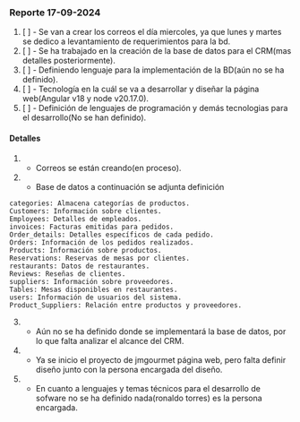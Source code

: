 ### Reporte 17-09-2024

1. [ ] - Se van a crear los correos el día miercoles, ya que lunes y martes se dedico a levantamiento de requerimientos para la bd.
2. [ ] - Se ha trabajado en la creación de la base de datos para el CRM(mas detalles posteriormente).
3. [ ] - Definiendo lenguaje para la implementación de la BD(aún no se ha definido).
4. [ ] - Tecnología en la cuál se va a desarrollar y diseñar la página web(Angular v18 y node v20.17.0).
5. [ ] - Definición de lenguajes de programación y demás tecnologias para el desarrollo(No se han definido).


#### Detalles
1. - Correos se están creando(en proceso).
2. - Base de datos a continuación se adjunta definición
```
categories: Almacena categorías de productos.
Customers: Información sobre clientes.
Employees: Detalles de empleados.
invoices: Facturas emitidas para pedidos.
Order_details: Detalles específicos de cada pedido.
Orders: Información de los pedidos realizados.
Products: Información sobre productos.
Reservations: Reservas de mesas por clientes.
restaurants: Datos de restaurantes.
Reviews: Reseñas de clientes.
suppliers: Información sobre proveedores.
Tables: Mesas disponibles en restaurantes.
users: Información de usuarios del sistema.
Product_Suppliers: Relación entre productos y proveedores.
```
3. - Aún no se ha definido donde se implementará la base de datos, por lo que falta analizar el alcance del CRM.
4. - Ya se inicio el proyecto de jmgourmet página web, pero falta definir diseño junto con la persona encargada del diseño.
5. - En cuanto a lenguajes y temas técnicos para el desarrollo de sofware no se ha definido nada(ronaldo torres) es la persona encargada.
